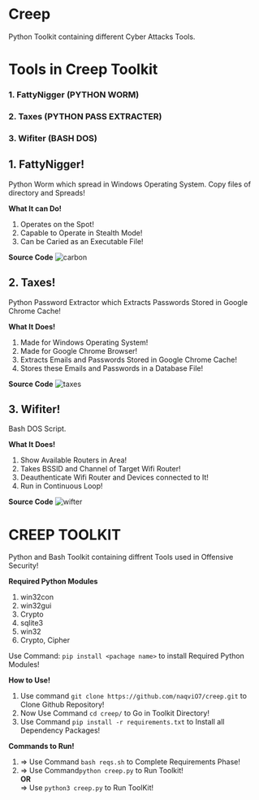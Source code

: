 # Creep
Python Toolkit containing different Cyber Attacks Tools.

# Tools in Creep Toolkit
### 1. FattyNigger (PYTHON WORM)
### 2. Taxes (PYTHON PASS EXTRACTER)         
### 3. Wifiter  (BASH DOS)     

## 1. FattyNigger!
Python Worm which spread in Windows Operating System. Copy files of directory and Spreads!

**What It can Do!**
1. Operates on the Spot!
2. Capable to Operate in Stealth Mode!
3. Can be Caried as an Executable File!

**Source Code**
![carbon](https://user-images.githubusercontent.com/79792270/145556690-c580b4b9-229a-4d12-b01d-c1205d908337.png)

## 2. Taxes!
Python Password Extractor which Extracts Passwords Stored in Google Chrome Cache!

**What It Does!**
1. Made for Windows Operating System!
2. Made for Google Chrome Browser!
3. Extracts Emails and Passwords Stored in Google Chrome Cache!
4. Stores these Emails and Passwords in a Database File!

**Source Code**
![taxes](https://user-images.githubusercontent.com/79792270/145558044-867042ee-6e56-47df-b296-340a0a3a9980.png)

## 3. Wifiter!
Bash DOS Script.

**What It Does!**
1. Show Available Routers in Area!
2. Takes BSSID and Channel of Target Wifi Router!
3. Deauthenticate Wifi Router and Devices connected to It!
4. Run in Continuous Loop!

**Source Code**
![wifter](https://user-images.githubusercontent.com/79792270/145558888-87c73a12-eaee-4324-ba57-1b11d107c71f.png)

##
# CREEP TOOLKIT
Python and Bash Toolkit containing diffrent Tools used in Offensive Security!

**Required Python Modules**
1. win32con
2. win32gui
3. Crypto
4. sqlite3
5. win32
6. Crypto, Cipher

Use Command: `pip install <pachage name>` to install Required Python Modules!

**How to Use!**
1. Use command `git clone https://github.com/naqviO7/creep.git` to Clone Github Repository!
2. Now Use Command `cd creep/` to Go in Toolkit Directory!
3. Use Command `pip install -r requirements.txt` to Install all Dependency Packages! 

**Commands to Run!**
1. => Use Command `bash reqs.sh` to Complete Requirements Phase!
2. => Use Command`python creep.py` to Run Toolkit! \
                    **OR** \
   => Use `python3 creep.py` to Run ToolKit!
